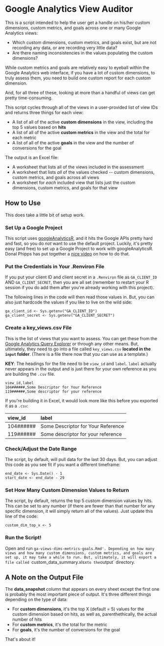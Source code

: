 # Google Analytics View Auditor

This is a script intended to help the user get a handle on his/her custom dimensions, custom metrics, and goals across one or many Google Analytics views:

* Which custom dimensions, custom metrics, and goals exist, but are not recording any data, or are recording very little data?
* Are there naming inconsistencies in the values populating the custom dimensions?

While custom metrics and goals are relatively easy to eyeball within the Google Analytics web interface, if you have a lot of custom dimensions, to truly assess them, you need to build one custom report for each custom dimension.

And, for all three of these, looking at more than a handful of views can get pretty time-consuming.

This script cycles through all of the views in a user-provided list of view IDs and returns three things for each view:

* A list of all of the active **custom dimensions** in the view, including the top 5 values based on **hits**
* A list of all of the active **custom metrics** in the view and the total for each metric
* A list of all of the active **goals** in the view and the number of conversions for the goal

The output is an Excel file:

* A worksheet that lists all of the views included in the assessment
* A worksheet that lists _all_ of the values checked -- custom dimensions, custom metrics, and goals across all views
* A worksheet for _each_ included view that lists just the custom dimensions, custom metrics, and goals for that view

## How to Use

This does take a little bit of setup work.

### Set Up a Google Project

This script uses [googleAnalyticsR](http://code.markedmondson.me/googleAnalyticsR/), and it hits the Google APIs pretty hard and fast, so you do _not_ want to use the default project. Luckily, it's pretty easy (and free) to set up a Google Project to work with googleAnalyticsR. Donal Phipps has put together a [nice video](http://donalphipps.co.uk/2017/06/25/setting-your-own-credentials-in-googleanalyticsr/) on how to do that.

### Put the Credentials in Your .Renviron File

If you put your client ID and client secret in a `.Renviron` file as `GA_CLIENT_ID` AND `GA_CLIENT_SECRET`, then you are all set (remember to restart your R session if you do add them after you're already working with this project).

The following lines in the code will then read those values in. But, you can also just hardcode the values if you like to live on the wild side:

```
ga_client_id <- Sys.getenv("GA_CLIENT_ID")
ga_client_secret <- Sys.getenv("GA_CLIENT_SECRET")
```

### Create a key_views.csv File

This is the list of views that you want to assess. You can get these from the [Google Analytics Query Explorer](https://ga-dev-tools.appspot.com/query-explorer/) or through any other means. But, ultimately, they need to go into a file called `key_views.csv` **located in the `input` folder**. (There is a file there now that you can use as a template.)

**KEY**: The headings for the file need to be `view_id` and `label`. `label` actually never appears in the output and is just there for your own reference as you are building the `.csv` file.

```
view_id,label
104######,Some Descriptor for Your Reference
119######,Some descriptor for your reference
```

If you're building it in Excel, it would look more like this before you exported it as a `.csv`:

| view_id | label |
|:---------|:---------|
| 104######   |  Some Descriptor for Your Reference  |
| 119######   |  Some descriptor for your reference  |

### Check/Adjust the Date Range

The script, by default, will pull data for the last 30 days. But, you can adjust this code as you see fit if you want a different timeframe:

```
end_date <- Sys.Date() - 1
start_date <- end_date - 29
```

### Set How Many Custom Dimension Values to Return

The script, by default, returns the top 5 custom dimension values by hits. This can be set to any number (if there are fewer than that number for any specific dimension, it will simply return all of the values). Just update this line of the code:

```
custom_dim_top_x <- 5
```

### Run the Script!

Open and run `ga-views-dims-metrics-goals.Rmd'. Depending on how many views and how many custom dimensions, custom metrics, and goals are set up, it may take a while to run. But, ultimately, it will export a file called `custom_data_summary.xlsx` to the `output` directory.

## A Note on the Output File

The **data_snapshot** column that appears on every sheet except the first one is probably the most important piece of output. It's three different things depending on the type of data:

* For **custom dimensions**, it's the top X (default = 5) values for the custom dimension based on hits, as well as, parenthethically, the actual number of hits
* For **custom metrics**, it's the total for the metric
* For **goals**, it's the number of conversions for the goal

That's about it! 
